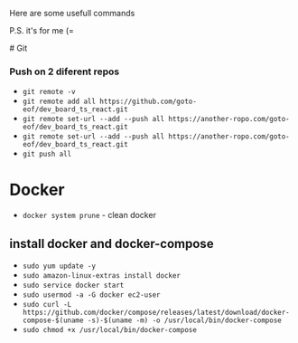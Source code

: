 
Here are some usefull commands 

P.S. it's for me (=

# Git
### Push on 2 diferent repos
- `git remote -v`
- `git remote add all https://github.com/goto-eof/dev_board_ts_react.git`
- `git remote set-url --add --push all https://another-ropo.com/goto-eof/dev_board_ts_react.git`
- `git remote set-url --add --push all https://another-ropo.com/goto-eof/dev_board_ts_react.git`
- `git push all`


# Docker
- `docker system prune` - clean docker

## install docker and docker-compose
- `sudo yum update -y`
- `sudo amazon-linux-extras install docker`
- `sudo service docker start`
- `sudo usermod -a -G docker ec2-user`
- `sudo curl -L https://github.com/docker/compose/releases/latest/download/docker-compose-$(uname -s)-$(uname -m) -o /usr/local/bin/docker-compose`
- `sudo chmod +x /usr/local/bin/docker-compose`
